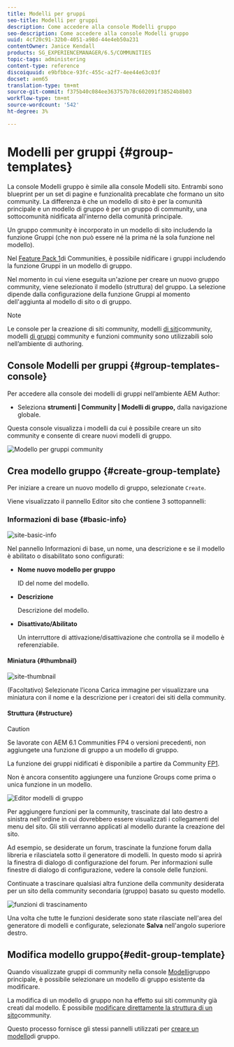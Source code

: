 ```yaml
---
title: Modelli per gruppi
seo-title: Modelli per gruppi
description: Come accedere alla console Modelli gruppo
seo-description: Come accedere alla console Modelli gruppo
uuid: 4cf20c91-32b0-4051-a98d-44e4eb50a231
contentOwner: Janice Kendall
products: SG_EXPERIENCEMANAGER/6.5/COMMUNITIES
topic-tags: administering
content-type: reference
discoiquuid: e9bfbbce-93fc-455c-a2f7-4ee44e63c03f
docset: aem65
translation-type: tm+mt
source-git-commit: f375b40c084ee363757b78c602091f38524b8b03
workflow-type: tm+mt
source-wordcount: '542'
ht-degree: 3%

---
```



# Modelli per gruppi {#group-templates}

La console Modelli gruppo è simile alla console Modelli [](/help/communities/sites.md) sito. Entrambi sono blueprint per un set di pagine e funzionalità precablate che formano un sito community. La differenza è che un modello di sito è per la comunità principale e un modello di gruppo è per un gruppo di community, una sottocomunità nidificata all&#39;interno della comunità principale.

Un gruppo community è incorporato in un modello di sito includendo la funzione [](/help/communities/functions.md#groups-function) Gruppi (che non può essere né la prima né la sola funzione nel modello).

Nel [Feature Pack 1](/help/communities/deploy-communities.md#latestfeaturepack)di Communities, è possibile nidificare i gruppi includendo la funzione Gruppi in un modello di gruppo.

Nel momento in cui viene eseguita un&#39;azione per creare un nuovo gruppo community, viene selezionato il modello (struttura) del gruppo. La selezione dipende dalla configurazione della funzione Gruppi al momento dell&#39;aggiunta al modello di sito o di gruppo.

>[!NOTE]
>
>Le console per la creazione di siti [](/help/communities/sites-console.md)community, modelli [di siti](/help/communities/sites.md)community, modelli [di gruppi](/help/communities/tools-groups.md) community e funzioni [](/help/communities/functions.md) community sono utilizzabili solo nell’ambiente di authoring.

## Console Modelli per gruppi {#group-templates-console}

Per accedere alla console dei modelli di gruppi nell’ambiente AEM Author:

* Seleziona **strumenti | Community | Modelli di gruppo,** dalla navigazione globale.

Questa console visualizza i modelli da cui è possibile creare un sito [](/help/communities/sites-console.md) community e consente di creare nuovi modelli di gruppo.

![Modello per gruppi community](assets/groups-template.png)

## Crea modello gruppo {#create-group-template}

Per iniziare a creare un nuovo modello di gruppo, selezionate `Create`.

Viene visualizzato il pannello Editor sito che contiene 3 sottopannelli:

### Informazioni di base {#basic-info}

![site-basic-info](assets/site-basic-info.png)

Nel pannello Informazioni di base, un nome, una descrizione e se il modello è abilitato o disabilitato sono configurati:

* **Nome nuovo modello per gruppo**

   ID del nome del modello.

* **Descrizione**

   Descrizione del modello.

* **Disattivato/Abilitato**

   Un interruttore di attivazione/disattivazione che controlla se il modello è referenziabile.

#### Miniatura  {#thumbnail}

![site-thumbnail](assets/site-thumbnail.png)

(Facoltativo) Selezionate l’icona Carica immagine per visualizzare una miniatura con il nome e la descrizione per i creatori dei siti della community.

#### Struttura {#structure}

>[!CAUTION]
>
>Se lavorate con AEM 6.1 Communities FP4 o versioni precedenti, non aggiungete una funzione di gruppo a un modello di gruppo.
>
>La funzione dei gruppi nidificati è disponibile a partire da Community [FP1](/help/communities/communities.md#latestfeaturepack).
>
>Non è ancora consentito aggiungere una funzione Groups come prima o unica funzione in un modello.

![Editor modelli di gruppo](assets/template-editor.png)

Per aggiungere funzioni per la community, trascinate dal lato destro a sinistra nell&#39;ordine in cui dovrebbero essere visualizzati i collegamenti del menu del sito. Gli stili verranno applicati al modello durante la creazione del sito.

Ad esempio, se desiderate un forum, trascinate la funzione forum dalla libreria e rilasciatela sotto il generatore di modelli. In questo modo si aprirà la finestra di dialogo di configurazione del forum. Per informazioni sulle finestre di dialogo di configurazione, vedere la console [](/help/communities/functions.md) delle funzioni.

Continuate a trascinare qualsiasi altra funzione della community desiderata per un sito della community secondaria (gruppo) basato su questo modello.

![funzioni di trascinamento](assets/dragfunctions.png)

Una volta che tutte le funzioni desiderate sono state rilasciate nell&#39;area del generatore di modelli e configurate, selezionate **Salva** nell&#39;angolo superiore destro.

##  Modifica modello gruppo{#edit-group-template}

Quando visualizzate gruppi di community nella console [Modelli](#group-templates-console)gruppo principale, è possibile selezionare un modello di gruppo esistente da modificare.

La modifica di un modello di gruppo non ha effetto sui siti community già creati dal modello. È possibile [modificare direttamente la struttura di un sito](/help/communities/sites-console.md#modify-structure)community.

Questo processo fornisce gli stessi pannelli utilizzati per [creare un modello](#create-group-template)di gruppo.
